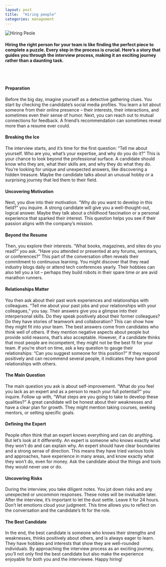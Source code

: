 ```yaml
---
layout: post
title:  "Hiring people"
categories: management
---
```


![Hiring Peole](/assets/hiring-people.png)

#### Hiring the right person for your team is like finding the perfect piece to complete a puzzle. Every step in the process is crucial. Here’s a story that guides you through the interview process, making it an exciting journey rather than a daunting task.
<br><br/>

#### Preparation
Before the big day, imagine yourself as a detective gathering clues. You start by checking the candidate’s social media profiles. You learn a lot about someone from their online presence – their interests, their interactions, and sometimes even their sense of humor. Next, you can reach out to mutual connections for feedback. A friend’s recommendation can sometimes reveal more than a resume ever could.

#### Breaking the Ice
The interview starts, and it’s time for the first question: “Tell me about yourself. Who are you, what’s your expertise, and why do you do it?” This is your chance to look beyond the professional surface.
A candidate should know who they are, what their skills are, and why they do what they do. You’re looking for unique and unexpected answers, like discovering a hidden treasure. Maybe the candidate talks about an unusual hobby or a surprising journey that led them to their field.

#### Uncovering Motivation
Next, you dive into their motivation. “Why do you want to develop in this field?” you inquire. A strong candidate will give you a well-thought-out, logical answer. Maybe they talk about a childhood fascination or a personal experience that sparked their interest. This question helps you see if their passion aligns with the company’s mission.

#### Beyond the Resume
Then, you explore their interests. “What books, magazines, and sites do you read?” you ask. “Have you attended or presented at any forums, seminars, or conferences?” This part of the conversation often reveals their commitment to continuous learning. You might discover that they read industry blogs daily or attend tech conferences yearly. Their hobbies can also tell you a lot – perhaps they build robots in their spare time or are avid marathon runners.

#### Relationships Matter
You then ask about their past work experiences and relationships with colleagues. “Tell me about your past jobs and your relationships with your colleagues,” you say. Their answers give you a glimpse into their interpersonal skills. Do they speak positively about their former colleagues? Do they have stories of teamwork and collaboration? This can show how they might fit into your team.
The best answers come from candidates who think well of others. If they mention negative aspects about people but provide solid reasons, that’s also acceptable. However, if a candidate thinks that most people are incompetent, they might not be the best fit for your team.
If you’re short on time, ask a key question to gauge their relationships: “Can you suggest someone for this position?” If they respond positively and can recommend several people, it indicates they have good relationships with others.

#### The Main Question
The main question you ask is about self-improvement. “What do you feel you lack as an expert and as a person to reach your full potential?” you inquire. Follow up with, “What steps are you going to take to develop these qualities?” A great candidate will be honest about their weaknesses and have a clear plan for growth. They might mention taking courses, seeking mentors, or setting specific goals.

#### Defining the Expert
People often think that an expert knows everything and can do anything. But let’s look at it differently. An expert is someone who knows exactly what they won’t do and can explain why. An expert should have clear boundaries and a strong sense of direction. This means they have tried various tools and approaches, have experience in many areas, and know exactly what they won’t do, even for money. Ask the candidate about the things and tools they would never use or do.

#### Uncovering Risks
During the interview, you take diligent notes. You jot down risks and any unexpected or uncommon responses. These notes will be invaluable later.
After the interview, it’s important to let the dust settle. Leave it for 24 hours. Don’t let emotions cloud your judgment. This time allows you to reflect on the conversation and the candidate’s fit for the role.

#### The Best Candidate
In the end, the best candidate is someone who knows their strengths and weaknesses, thinks positively about others, and is always eager to learn. They have hobbies and interests that show they are well-rounded individuals.
By approaching the interview process as an exciting journey, you’ll not only find the best candidate but also make the experience enjoyable for both you and the interviewee. Happy hiring!
